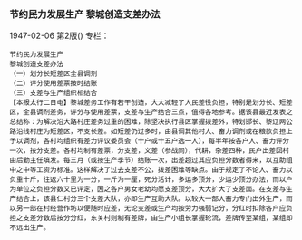 ### 节约民力发展生产  黎城创造支差办法

1947-02-06
第2版()
专栏：

    节约民力发展生产
    黎城创造支差办法
    （一）划分长短差区全县调剂
    （二）评分使用差票按时结账
    （三）支差与生产组织相结合                
    【本报太行二日电】黎城差务工作有若干创造，大大减轻了人民差役负担，特别是划分长、短差区，全县调剂差务，评分与使用差票，支差与生产结合三点，值得各地参考。据该县最近发表之总结称：为解决沿大路村庄差务过重的困难，除坚决执行县区掌握拨差外，特划邯长、黎辽两公路沿线村庄为短差区，不支长差。如短差仍过多时，由县调其他村人、畜力调剂或在粮款负担上予以调剂，各村均组织有差力评议委员会（十户或十五户选一人），每半年按各户人、畜力评分一次，按分支差。各村均制有差票，分支差，义差（参战同），代耕，杂差四种，民户出差回村由后勤主任填发。每三月（或按生产季节）结账一次，出差超过其应负担分数者得米，以互助组中之中等工资为标准。这样解决了过去支差不公，拨差困难等缺点。由于规定了不论人、畜力以负重十斤，往返六十里为一分，一斤为一厘，死分活计，多运多顶分，少运少顶分办法，而以户为单位之负担分数又已评定，因之各户男女老幼均愿支差顶分，大大扩大了支差面。在支差与生产结合上，该县仁村分三个支差大队，亦即生产互助大队。以较大一部人畜力专门出外生产，而以另一部在村经营作坊以便随时应差，无论支差或生产均按劳力强弱记分，分红时扣除各户应负担之支差分数后按分分红，东关村则制有差牌，由生产小组长掌握轮流，差牌传至某组，某组即不远出生产。
